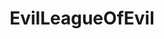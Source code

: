 ---
title: EvilLeagueOfEvil
crosslinks:
- nfl
- Patriots
- GreenBayPackers
- CoalitionAgainstEvil
- NYGiants
- Texans
- 49ers
- CHIBears
- steelers
- oaklandraiders
- EvilerLeagueOfEvil
- minnesotavikings
- CatTeamBrotherhood
- Jaguars
- Saints
- GoodLeagueofGood
- ungulateteams
- miamidolphins
- falcons
---